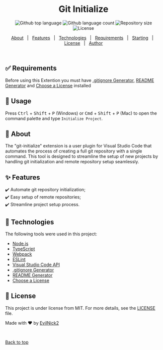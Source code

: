 <h1 align="center">Git Initialize</h1>

<p align="center">
  <img alt="Github top language" src="https://img.shields.io/github/languages/top/EvilNick2/git-initialize?color=56BEB8">

  <img alt="Github language count" src="https://img.shields.io/github/languages/count/EvilNick2/git-initialize?color=56BEB8">

  <img alt="Repository size" src="https://img.shields.io/github/repo-size/EvilNick2/git-initialize?color=56BEB8">

  <img alt="License" src="https://img.shields.io/github/license/EvilNick2/git-initialize?color=56BEB8">
</p>

<p align="center">
  <a href="#dart-about">About</a> &#xa0; | &#xa0; 
  <a href="#sparkles-features">Features</a> &#xa0; | &#xa0;
  <a href="#rocket-technologies">Technologies</a> &#xa0; | &#xa0;
  <a href="#white_check_mark-requirements">Requirements</a> &#xa0; | &#xa0;
  <a href="#checkered_flag-starting">Starting</a> &#xa0; | &#xa0;
  <a href="#memo-license">License</a> &#xa0; | &#xa0;
  <a href="https://github.com/EvilNick2" target="_blank">Author</a>
</p>

<br>

## :white_check_mark: Requirements ##

<!-- Before starting :checkered_flag:, you need to have [Git](https://git-scm.com) and [Node.js](https://nodejs.org/en/) installed. -->
Before using this Extention you must have [.gitignore Generator](https://marketplace.visualstudio.com/items?itemName=piotrpalarz.vscode-gitignore-generator), [README Generator](https://marketplace.visualstudio.com/items?itemName=EvilNick2.evilnick2-readme-generator) and [Choose a License](https://marketplace.visualstudio.com/items?itemName=ultram4rine.vscode-choosealicense) installed

## :checkered_flag: Usage ##

Press <kbd>Ctrl</kbd> + <kbd>Shift</kbd> + <kbd>P</kbd> (Windows) or <kbd>Cmd</kbd> + <kbd>Shift</kbd> + <kbd>P</kbd> (Mac) to open the command palette and type `Initialize Project`.

## :dart: About ##

The "git-initialize" extension is a user plugin for Visual Studio Code that automates the process of creating a full git repository with a single command. This tool is designed to streamline the setup of new projects by handling git initialization and remote repository setup seamlessly.

## :sparkles: Features ##

:heavy_check_mark: Automate git repository initialization;\
:heavy_check_mark: Easy setup of remote repositories;\
:heavy_check_mark: Streamline project setup process.

## :rocket: Technologies ##

The following tools were used in this project:

- [Node.js](https://nodejs.org/en/)
- [TypeScript](https://www.typescriptlang.org/)
- [Webpack](https://webpack.js.org/)
- [ESLint](https://eslint.org/)
- [Visual Studio Code API](https://code.visualstudio.com/api)
- [.gitignore Generator](https://marketplace.visualstudio.com/items?itemName=piotrpalarz.vscode-gitignore-generator)
- [README Generator](https://marketplace.visualstudio.com/items?itemName=EvilNick2.evilnick2-readme-generator)
- [Choose a License](https://marketplace.visualstudio.com/items?itemName=ultram4rine.vscode-choosealicense)

## :memo: License ##

This project is under license from MIT. For more details, see the [LICENSE](LICENSE.md) file.


Made with :heart: by <a href="https://github.com/EvilNick2" target="_blank">EvilNick2</a>

&#xa0;

<a href="#top">Back to top</a>
